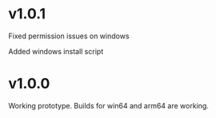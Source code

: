 # v1.0.1

Fixed permission issues on windows

Added windows install script

# v1.0.0

Working prototype. Builds for win64 and arm64 are working.
